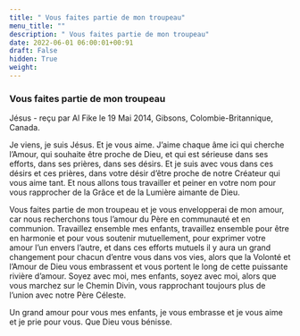 ```yaml
---
title: " Vous faites partie de mon troupeau"
menu_title: ""
description: " Vous faites partie de mon troupeau"
date: 2022-06-01 06:00:01+00:91
draft: False
hidden: True
weight:
---
```

###  Vous faites partie de mon troupeau

Jésus - reçu par Al Fike le 19 Mai 2014, Gibsons, Colombie-Britannique, Canada.

Je viens, je suis Jésus. Et je vous aime. J’aime chaque âme ici qui cherche l’Amour, qui souhaite être proche de Dieu, et qui est sérieuse dans ses efforts, dans ses prières, dans ses désirs. Et je suis avec vous dans ces désirs et ces prières, dans votre désir d’être proche de notre Créateur qui vous aime tant. Et nous allons tous travailler et peiner en votre nom pour vous rapprocher de la Grâce et de la Lumière aimante de Dieu.

Vous faites partie de mon troupeau et je vous envelopperai de mon amour, car nous recherchons tous l’amour du Père en communauté et en communion. Travaillez ensemble mes enfants, travaillez ensemble pour être en harmonie et pour vous soutenir mutuellement, pour exprimer votre amour l’un envers l’autre, et dans ces efforts mutuels il y aura un grand changement pour chacun d’entre vous dans vos vies, alors que la Volonté et l’Amour de Dieu vous embrassent et vous portent le long de cette puissante rivière d’amour. Soyez avec moi, mes enfants, soyez avec moi, alors que vous marchez sur le Chemin Divin, vous rapprochant toujours plus de l’union avec notre Père Céleste.

Un grand amour pour vous mes enfants, je vous embrasse et je vous aime et je prie pour vous. Que Dieu vous bénisse.
